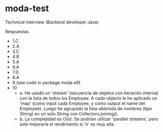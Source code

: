 # moda-test
Technical interview (Backend developer Java)

Respuestas
  * 1.C
  * 2.A
  * 3.C
  * 4.B
  * 5.A
  * 6.A
  * 7.D
  * 8.A
  * 9.(see code in package moda.e9)
  * 10
    - a. He usado un 'stream' (secuencia de objetos con iteración interna) con la lista de todos los Employee. A cada objecto le he aplicado un 'map' (como input cada Employee, y como output el name del Employee). Luego he agrupado la lista obtenida de nombres (tipo String) en un solo String con Collectors.joining().
    - b. La complejidad es O(n). Se podrían utilizar 'parallel streams', pero solo mejoraría el rendimiento si 'n' es muy alta.

